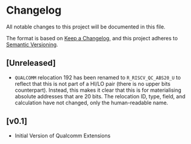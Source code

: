 # Changelog

All notable changes to this project will be documented in this file.

The format is based on [Keep a Changelog](https://keepachangelog.com/en/1.0.0/),
and this project adheres to [Semantic Versioning](https://semver.org/spec/v2.0.0.html).

## [Unreleased]

- `QUALCOMM` relocation 192 has been renamed to `R_RISCV_QC_ABS20_U` to reflect
  that this is not part of a HI/LO pair (there is no upper bits counterpart).
  Instead, this makes it clear that this is for materialising absolute addresses
  that are 20 bits. The relocation ID, type, field, and calculation have not
  changed, only the human-readable name.

## [v0.1]

- Initial Version of Qualcomm Extensions
